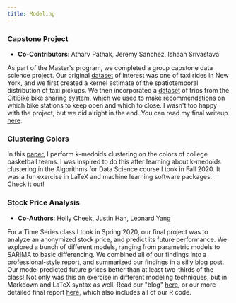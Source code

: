 ```yaml
---
title: Modeling
---
```


### **Capstone Project**
- **Co-Contributors**: Atharv Pathak, Jeremy Sanchez, Ishaan Srivastava

As part of the Master's program, we completed a group capstone data science project. Our original [dataset](https://www1.nyc.gov/site/tlc/about/tlc-trip-record-data.page) of interest was one of taxi rides in New York, and we first created a kernel estimate of the spatiotemporal distribution of taxi pickups. We then incorporated a [dataset](https://ride.citibikenyc.com/system-data) of trips from the CitiBike bike sharing system, which we used to make recommendations on which bike stations to keep open and which to close. I wasn't too happy with the project, but we did alright in the end. You can read my final writeup [here](/assets/stat222.pdf).

### **Clustering Colors**

In this [paper](/assets/clustering.pdf), I perform k-medoids clustering on the colors of college basketball teams. I was inspired to do this after learning about k-medoids clustering in the Algorithms for Data Science course I took in Fall 2020. It was a fun exercise in LaTeX and machine learning software packages. Check it out!

### **Stock Price Analysis**
- **Co-Authors**: Holly Cheek, Justin Han, Leonard Yang

For a Time Series class I took in Spring 2020, our final project was to analyze an anonymized stock price, and predict its future performance. We explored a bunch of different models, ranging from parametric models to SARIMA to basic differencing. We combined all of our findings into a professional-style report, and summarized our findings in a silly blog post. Our model predicted future prices better than at least two-thirds of the class! Not only was this an exercise in different modeling techniques, but in Markdown and LaTeX syntax as well. Read our "blog" [here](https://www.ocf.berkeley.edu/~ischmidt/2020/stat-153-project/), or our more detailed final report [here](/assets/stat153.pdf), which also includes all of our R code.
